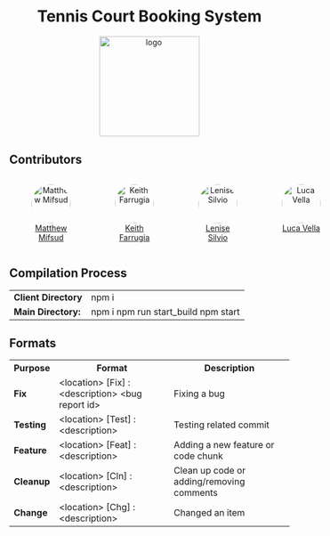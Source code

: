 <h1 align="center"> Tennis Court Booking System</h1>

<p align="center"><a target="_blank" rel="noopener noreferrer"><img width="180" src="https://i.ibb.co/z6nLrz5/logo.png" alt="logo"></a></p>

Contributors
---
<div style="margin-right: 20px; text-align: center; display: flex;">
<figure>
    <img alt="Matthew Mifsud" style="width: 70px; border-radius: 50%;" src="https://www3.lunapic.com/do-not-link-here-use-hosting-instead/170956509896309052?33958973042"/>
    <figcaption><a href="https://github.com/mifsudmatthew"  alt="Matthew Mifsud">Matthew Mifsud</a></figcaption>
</figure>
<figure align="center">
    <img alt="Keith Farrugia" style="width: 70px; border-radius: 50%;"
     src="https://www3.lunapic.com/do-not-link-here-use-hosting-instead/170956493231878591?84434110414"/>
    <figcaption>
    <a href="https://github.com/KeithFarrugia" alt="Keith Farrugia">Keith Farrugia</a>
    </figcaption>
</figure>
<figure align="center">
    <img alt="Lenise Silvio" style="width: 70px; border-radius: 50%;"
     src="https://www3.lunapic.com/do-not-link-here-use-hosting-instead/170956505062155132?12967520260" />
    <figcaption>
    <a href="https://github.com/lensil" alt="Lenise Silvio">Lenise Silvio</a>
    </figcaption>
</figure>
<figure align="center">
    <img alt="Luca Vella" style="width: 70px; border-radius: 50%;"
     src="https://www3.lunapic.com/do-not-link-here-use-hosting-instead/170956506634825424?44800845569"/>
    <figcaption>
    <a href="https://github.com/FirePhoenixBro" alt="Luca Vella">Luca Vella</a>
    </figcaption>
</figure>
</div>

Compilation Process
-------------------
<table>
  <tr>
    <td><b>Client Directory</b></td>
    <td>npm i</td>
  </tr>
  <tr>
    <td><b>Main Directory:</b></td>
    <td>
    npm i
    npm run start_build
    npm start
    </td>
  </tr>
</table>


Formats
--------
<table>
  <tr>
    <th><b>Purpose</b></th>
    <th> Format</th>
    <th> Description</th>
  </tr>

  <tr>
    <td><b>Fix</b></td>
    <td>&lt;location&gt; [Fix] : &lt;description&gt; &lt;bug report id&gt;</td>
    <td>Fixing a bug</td>
  </tr>
  
  <tr>
    <td><b>Testing</b></td>
    <td>&lt;location&gt; [Test] : &lt;description&gt;</td>
    <td>Testing related commit</td>
  </tr>

  <tr>
    <td><b>Feature</b></td>
    <td>&lt;location&gt; [Feat] : &lt;description&gt;</td>
    <td>Adding a new feature or code chunk</td>
  </tr>

  <tr>
    <td><b>Cleanup</b></td>
    <td>&lt;location&gt; [Cln] : &lt;description&gt;</td>
    <td>Clean up code or adding/removing comments</td>
  </tr>

  <tr>
    <td><b>Change</b></td>
    <td>&lt;location&gt; [Chg] : &lt;description&gt;</td>
    <td>Changed an item</td>
  </tr>
</table>
